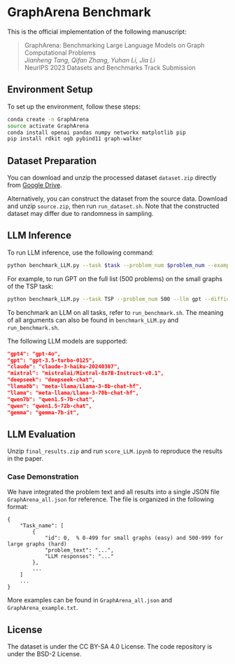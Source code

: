 # GraphArena Benchmark

This is the official implementation of the following manuscript:

>GraphArena: Benchmarking Large Language Models on Graph Computational Problems  
*Jianheng Tang, Qifan Zhang, Yuhan Li, Jia Li*  
NeurIPS 2023 Datasets and Benchmarks Track Submission  

## Environment Setup

To set up the environment, follow these steps:
```bash
conda create -n GraphArena
source activate GraphArena
conda install openai pandas numpy networkx matplotlib pip
pip install rdkit ogb pybind11 graph-walker
```

## Dataset Preparation

You can download and unzip the processed dataset `dataset.zip` directly from [Google Drive](https://drive.google.com/drive/folders/1mvJSUTrfOX13wgpkyb3w8s_SJqipnb1c?usp=sharing).

Alternatively, you can construct the dataset from the source data. Download and unzip `source.zip`, then run `run_dataset.sh`. Note that the constructed dataset may differ due to randomness in sampling.

## LLM Inference

To run LLM inference, use the following command:

```bash
python benchmark_LLM.py --task $task --problem_num $problem_num --example_num $example_num --results $results --llm $llm --difficulty $difficulty --resume $resume --sleep $sleep
```

For example, to run GPT on the full list (500 problems) on the small graphs of the TSP task:

```bash
python benchmark_LLM.py --task TSP --problem_num 500 --llm gpt --difficulty easy
```

To benchmark an LLM on all tasks, refer to `run_benchmark.sh`. The meaning of all arguments can also be found in `benchmark_LLM.py` and `run_benchmark.sh`.

The following LLM models are supported:

```json
"gpt4": "gpt-4o",
"gpt": "gpt-3.5-turbo-0125", 
"claude": "claude-3-haiku-20240307",
"mixtral": "mistralai/Mixtral-8x7B-Instruct-v0.1",
"deepseek": "deepseek-chat",
"llama8b": "meta-llama/Llama-3-8b-chat-hf",
"llama": "meta-llama/Llama-3-70b-chat-hf",
"qwen7b": "qwen1.5-7b-chat",
"qwen": "qwen1.5-72b-chat",
"gemma": "gemma-7b-it",
```

## LLM Evaluation

Unzip `final_results.zip` and run `score_LLM.ipynb` to reproduce the results in the paper.

### Case Demonstration

We have integrated the problem text and all results into a single JSON file `GraphArena_all.json` for reference. The file is organized in the following format:

```
{
    "Task_name": [
        {
            "id": 0,  % 0-499 for small graphs (easy) and 500-999 for large graphs (hard)
            "problem_text": "...",
            "LLM responses": "..."
        },
        ...
    ]
    ...
}
```

More examples can be found in `GraphArena_all.json` and `GraphArena_example.txt`.

## License

The dataset is under the CC BY-SA 4.0 License. The code repository is under the BSD-2 License.
